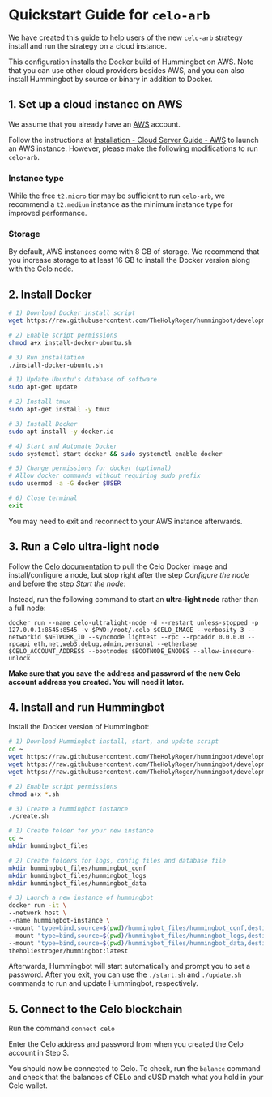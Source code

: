 # Quickstart Guide for `celo-arb`

We have created this guide to help users of the new `celo-arb` strategy install and run the strategy on a cloud instance. 

This configuration installs the Docker build of Hummingbot on AWS. Note that you can use other cloud providers besides AWS, and you can also install Hummingbot by source or binary in addition to Docker.

## 1. Set up a cloud instance on AWS

We assume that you already have an [AWS](https://aws.amazon.com/) account.

Follow the instructions at [Installation - Cloud Server Guide - AWS](/installation/cloud/#amazon-web-services) to launch an AWS instance. However, please make the following modifications to run `celo-arb`.

### Instance type

While the free `t2.micro` tier may be sufficient to run `celo-arb`, we recommend a `t2.medium` instance as the minimum instance type for improved performance.

### Storage
By default, AWS instances come with 8 GB of storage. We recommend that you increase storage to at least 16 GB to install the Docker version along with the Celo node.

## 2. Install Docker

```bash tab="Option 1: Easy Install"
# 1) Download Docker install script
wget https://raw.githubusercontent.com/TheHolyRoger/hummingbot/development/installation/install-docker/install-docker-ubuntu.sh

# 2) Enable script permissions
chmod a+x install-docker-ubuntu.sh

# 3) Run installation
./install-docker-ubuntu.sh
```

```bash tab="Option 2: Manual Installation"
# 1) Update Ubuntu's database of software
sudo apt-get update

# 2) Install tmux
sudo apt-get install -y tmux

# 3) Install Docker
sudo apt install -y docker.io

# 4) Start and Automate Docker
sudo systemctl start docker && sudo systemctl enable docker 

# 5) Change permissions for docker (optional)
# Allow docker commands without requiring sudo prefix
sudo usermod -a -G docker $USER 

# 6) Close terminal
exit
```

You may need to exit and reconnect to your AWS instance afterwards.

## 3. Run a Celo ultra-light node

Follow the [Celo documentation](https://docs.celo.org/getting-started/mainnet/running-a-full-node-in-mainnet) to pull the Celo Docker image and install/configure a node, but stop right after the step *Configure the node* and before the step *Start the node*:

Instead, run the following command to start an **ultra-light node** rather than a full node:
```
docker run --name celo-ultralight-node -d --restart unless-stopped -p 127.0.0.1:8545:8545 -v $PWD:/root/.celo $CELO_IMAGE --verbosity 3 --networkid $NETWORK_ID --syncmode lightest --rpc --rpcaddr 0.0.0.0 --rpcapi eth,net,web3,debug,admin,personal --etherbase $CELO_ACCOUNT_ADDRESS --bootnodes $BOOTNODE_ENODES --allow-insecure-unlock
```

**Make sure that you save the address and password of the new Celo account address you created. You will need it later.** 

## 4. Install and run Hummingbot

Install the Docker version of Hummingbot:

```bash tab="Option 1: Easy Install"
# 1) Download Hummingbot install, start, and update script
cd ~
wget https://raw.githubusercontent.com/TheHolyRoger/hummingbot/development/installation/docker-commands/create.sh
wget https://raw.githubusercontent.com/TheHolyRoger/hummingbot/development/installation/docker-commands/start.sh
wget https://raw.githubusercontent.com/TheHolyRoger/hummingbot/development/installation/docker-commands/update.sh

# 2) Enable script permissions
chmod a+x *.sh

# 3) Create a hummingbot instance
./create.sh
```

```bash tab="Option 2: Manual Installation"
# 1) Create folder for your new instance
cd ~
mkdir hummingbot_files

# 2) Create folders for logs, config files and database file
mkdir hummingbot_files/hummingbot_conf
mkdir hummingbot_files/hummingbot_logs
mkdir hummingbot_files/hummingbot_data

# 3) Launch a new instance of hummingbot
docker run -it \
--network host \
--name hummingbot-instance \
--mount "type=bind,source=$(pwd)/hummingbot_files/hummingbot_conf,destination=/conf/" \
--mount "type=bind,source=$(pwd)/hummingbot_files/hummingbot_logs,destination=/logs/" \
--mount "type=bind,source=$(pwd)/hummingbot_files/hummingbot_data,destination=/data/" \
theholiestroger/hummingbot:latest
```

Afterwards, Hummingbot will start automatically and prompt you to set a password. After you exit, you can use the `./start.sh` and `./update.sh` commands to run and update Hummingbot, respectively.


## 5. Connect to the Celo blockchain

Run the command `connect celo`

Enter the Celo address and password from when you created the Celo account in Step 3.

You should now be connected to Celo. To check, run the `balance` command and check that the balances of CELo and cUSD match what you hold in your Celo wallet.